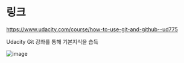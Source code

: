 # 링크
https://www.udacity.com/course/how-to-use-git-and-github--ud775

Udacity Git 강좌를 통해 기본지식을 습득  


![image](./iamge.jpg)


